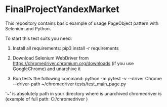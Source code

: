 # FinalProjectYandexMarket

This repository contains basic example of usage 
PageObject pattern with Selenium and Python.

To start this test suits you need:

1. Install all requirements: pip3 install -r requirements

2. Download Selenium WebDriver from https://chromedriver.chromium.org/downloads (if you use GoogleChrome) and unarchive it

3. Run tests the following command: python -m pytest -v --driver Chrome --driver-path ~/chromedriver tests/test_main_page.py

 '~' is absolutely path in your directory where is unarchived chromedriver is (example of full path: C:/chromedriver )
